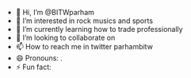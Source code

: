 - 👋 Hi, I’m @BITWparham
- 👀 I’m interested in rock musics and sports
- 🌱 I’m currently learning how to trade professionally
- 💞️ I’m looking to collaborate on 
- 📫 How to reach me in twitter parhambitw
- 😄 Pronouns: .
- ⚡ Fun fact:

<!---
BITWparham/BITWparham is a ✨ special ✨ repository because its `README.md` (this file) appears on your GitHub profile.
You can click the Preview link to take a look at your changes.
--->
